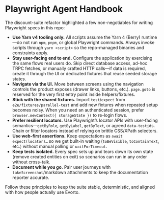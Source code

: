 # Playwright Agent Handbook

The discount-suite refactor highlighted a few non-negotiables for writing Playwright specs in this repo:

- **Use Yarn v4 tooling only.** All scripts assume the Yarn 4 (Berry) runtime—do not run `npm`, `pnpm`, or global Playwright commands. Always invoke scripts through `yarn <script>` so the repo-managed binaries and constraints apply.
- **Stay user-facing end to end.** Configure the application by exercising the same flows real users do. Skip direct database access, ad-hoc TRPC fetches, or manually crafted HTTP calls—if data is required, create it through the UI or dedicated fixtures that reuse seeded storage states.
- **Navigate via the UI.** Move between screens using the navigation controls the product exposes (drawer links, buttons, etc.). `page.goto` is reserved for the very first entry point inside helpers/fixtures.
- **Stick with the shared fixtures.** Import `test`/`expect` from `e2e/fixtures/parallel-test` and add new fixtures when repeated setup becomes noisy. When you need an authenticated session, prefer `browser.newContext({ storageState })` to re-login flows.
- **Prefer resilient locators.** Use Playwright’s locator APIs with user-facing semantics—`getByRole`, `getByLabel`, `getByText`, or agreed `data-testid`s. Chain or filter locators instead of relying on brittle CSS/XPath selectors.
- **Use web-first assertions.** Keep expectations as `await expect(locator)…` so we get built-in waiting (`toBeVisible`, `toContainText`, etc.) without manual polling or `waitForTimeout`.
- **Keep tests isolated.** Every spec sets up and tears down its own state (remove created entities on exit) so scenarios can run in any order without cross-talk.
- **Document while you go.** Pair user journeys with `takeScreenshot`/markdown attachments to keep the documentation reporter accurate.

Follow these principles to keep the suite stable, deterministic, and aligned with how people actually use Evorto.
